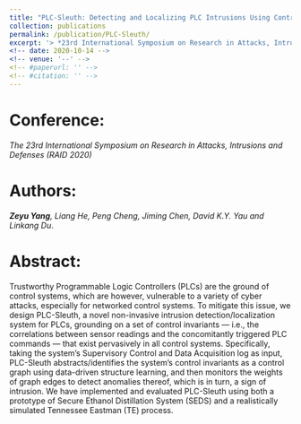```yaml
---
title: "PLC-Sleuth: Detecting and Localizing PLC Intrusions Using Control Invariants"
collection: publications
permalink: /publication/PLC-Sleuth/
excerpt: '> *23rd International Symposium on Research in Attacks, Intrusions and Defenses, to appear, 2020*<br>* **Zeyu Yang**, Liang He, Peng Cheng, Jiming Chen, David K.Y. Yau and Linkang Du*.'
<!-- date: 2020-10-14 -->
<!-- venue: '--' -->
<!-- #paperurl: '' -->
<!-- #citation: '' -->
---
```

<!-- - [Download paper](https://ieeexplore.ieee.org/abstract/document/8913616) -->

Conference:
===
*The 23rd International Symposium on Research in Attacks, Intrusions and Defenses (RAID 2020)*  

Authors: 
===
***Zeyu Yang**, Liang He, Peng Cheng, Jiming Chen, David K.Y. Yau and Linkang Du*.

Abstract: 
===
Trustworthy Programmable Logic Controllers (PLCs) are the ground of control systems, which are however, vulnerable to a variety of cyber attacks, especially for networked control systems. To mitigate this issue, we design PLC-Sleuth, a novel non-invasive intrusion detection/localization system for PLCs, grounding on a set of control invariants — i.e., the correlations between sensor readings and the concomitantly triggered PLC commands — that exist pervasively in all control systems. Specifically, taking the system’s Supervisory Control and Data Acquisition log as input, PLC-Sleuth abstracts/identifies the system’s control invariants as a control graph using data-driven structure learning, and then monitors the weights of graph edges to detect anomalies thereof, which is in turn, a sign of intrusion. We have implemented and evaluated PLC-Sleuth using both a prototype of Secure Ethanol Distillation System (SEDS) and a realistically simulated Tennessee Eastman (TE) process.